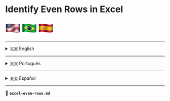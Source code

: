 # Identify Even Rows in Excel

[![English](./assets/flags/enus.png)](#) [![Português](./assets/flags/ptbr.png)](#) [![Español](./assets/flags/es.png)](#)  

---

<details>
  <summary>🇬🇧 English</summary>

## 📌 Description
This formula is used to check if a row is **even-numbered** in an Excel spreadsheet.

## 🛠 Steps performed:
1. Use the formula to determine if a row is even.
2. Apply it in **conditional formatting** to highlight even rows.
3. Use it for filtering or alternating row-based calculations.

## 🛠 How-To: Apply Conditional Formatting for Even Rows

### 1️⃣ Open Conditional Formatting
- Select the range where you want to apply the formatting.
- Go to **Home** > **Conditional Formatting** > **New Rule**.

### 2️⃣ Choose "Use a formula to determine which cells to format"
- In the formula box, enter:

```
=MOD(LIN();2)=0  
```

### 3️⃣ Select the Formatting Style
- Click **Format** and choose the desired background color or text style.
- Click **OK** to apply.

### 4️⃣ Apply and Save
- Click **OK** again to finalize the formatting.
- Now, all even-numbered rows will be highlighted.

## 🔍 Search Tags
Excel even rows, highlight even rows, conditional formatting, alternate row shading, Excel MOD function, filter even rows

</details>

---

<details>
  <summary>🇧🇷 Português</summary>

## 📌 Descrição
Esta fórmula é usada para verificar se uma linha possui **numeração par** em uma planilha do Excel.

## 🛠 Passos realizados:
1. Use a fórmula para determinar se uma linha é par.
2. Aplique na **formatação condicional** para destacar linhas pares.
3. Use para filtrar ou alternar cálculos baseados em linhas.

## 🛠 Como Aplicar Formatação Condicional para Linhas Pares

### 1️⃣ Abra a Formatação Condicional
- Selecione o intervalo onde deseja aplicar a formatação.
- Vá em **Página Inicial** > **Formatação Condicional** > **Nova Regra**.

### 2️⃣ Escolha "Usar uma fórmula para determinar quais células formatar"
- Na caixa de fórmula, insira:

```
=MOD(LIN();2)=0  
```

### 3️⃣ Selecione o Estilo de Formatação
- Clique em **Formatar** e escolha a cor de fundo ou estilo de texto desejado.
- Clique em **OK** para aplicar.

### 4️⃣ Aplique e Salve
- Clique em **OK** novamente para finalizar a formatação.
- Agora, todas as linhas de número par estarão destacadas.

## 🔍 Tags de Busca
Excel linhas pares, destacar linhas pares, formatação condicional, sombreamento alternado, função MOD do Excel, filtrar linhas pares

</details>

---

<details>
  <summary>🇪🇸 Español</summary>

## 📌 Descripción
Esta fórmula se usa para verificar si una fila tiene **numeración par** en una hoja de cálculo de Excel.

## 🛠 Pasos realizados:
1. Use la fórmula para determinar si una fila es par.
2. Aplíquela en el **formato condicional** para resaltar filas pares.
3. Úsela para filtrar o alternar cálculos basados en filas.

## 🛠 Cómo Aplicar Formato Condicional para Filas Pares

### 1️⃣ Abra el Formato Condicional
- Seleccione el rango donde desea aplicar el formato.
- Vaya a **Inicio** > **Formato Condicional** > **Nueva Regla**.

### 2️⃣ Elija "Usar una fórmula para determinar qué celdas formatear"
- En el cuadro de fórmula, ingrese:

```
=MOD(LIN();2)=0  
```

### 3️⃣ Seleccione el Estilo de Formato
- Haga clic en **Formato** y elija el color de fondo o estilo de texto deseado.
- Haga clic en **Aceptar** para aplicar.

### 4️⃣ Aplique y Guarde
- Haga clic en **Aceptar** nuevamente para finalizar el formato.
- Ahora, todas las filas numeradas pares estarán resaltadas.

## 🔍 Etiquetas de Búsqueda
Excel filas pares, resaltar filas pares, formato condicional, sombreado alternado, función MOD de Excel, filtrar filas pares

</details>

---

📂 **`excel-even-rows.md`**